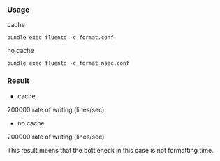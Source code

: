### Usage

cache

```
bundle exec fluentd -c format.conf
```

no cache

```
bundle exec fluentd -c format_nsec.conf
```

### Result

* cache

200000 rate of writing (lines/sec)

* no cache

200000 rate of writing (lines/sec)

This result meens that the bottleneck in this case is not formatting time.
